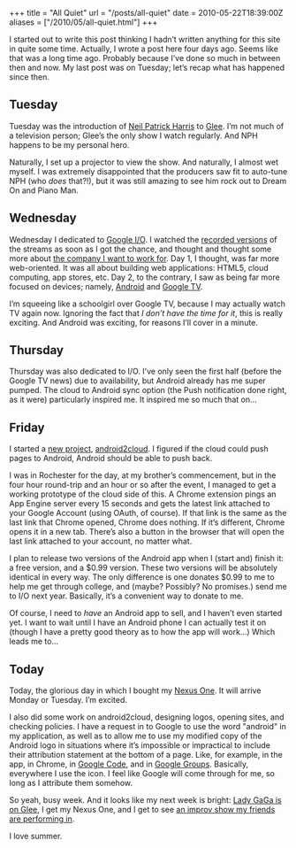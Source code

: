 +++
title = "All Quiet"
url = "/posts/all-quiet"
date = 2010-05-22T18:39:00Z
aliases = ["/2010/05/all-quiet.html"]
+++

I started out to write this post thinking I hadn’t written anything for this site in quite some time. Actually, I wrote a post here four days ago. Seems like that was a long time ago. Probably because I’ve done so much in between then and now. My last post was on Tuesday; let’s recap what has happened since then.

## Tuesday

Tuesday was the introduction of [Neil Patrick Harris](http://www.imdb.com/name/nm0000439/ "The man, the legend, the god.") to [Glee](http://www.fox.com/glee/ "Guilty Secret: I *adore* Kurt."). I’m not much of a television person; Glee’s the only show I watch regularly. And NPH happens to be my personal hero.

Naturally, I set up a projector to view the show. And naturally, I almost wet myself. I was extremely disappointed that the producers saw fit to auto-tune NPH (who _does_ that?!), but it was still amazing to see him rock out to Dream On and Piano Man.

## Wednesday

Wednesday I dedicated to [Google I/O](http://code.google.com/io "I will attend this before I die."). I watched the [recorded versions](http://www.youtube.com/googledevelopers "Almost as good. Almost.") of the streams as soon as I got the chance, and thought and thought some more about [the company I want to work for](http://www.suchagit.com/ "I’m really bad about this shameless self-promotion thing."). Day 1, I thought, was far more web-oriented. It was all about building web applications: HTML5, cloud computing, app stores, etc. Day 2, to the contrary, I saw as being far more focused on devices; namely, [Android](http://www.android.com/ "I wish I had one of these phones.") and [Google TV](http://www.google.com/tv "Another consumer device with Google in front of it. I’m waiting for Google Refrigerator.").

I’m squeeing like a schoolgirl over Google TV, because I may actually watch TV again now. Ignoring the fact that _I don’t have the time for it_, this is really exciting. And Android was exciting, for reasons I’ll cover in a minute.

## Thursday

Thursday was also dedicated to I/O. I’ve only seen the first half (before the Google TV news) due to availability, but Android already has me super pumped. The cloud to Android sync option (the Push notification done right, as it were) particularly inspired me. It inspired me so much that on…

## Friday

I started a [new project](http://www.suchagit.com/2010/05/android-to-cloud-push.html "I needed another one, right?"), [android2cloud](http://code.google.com/p/android2cloud/ "This has been remarkably well-received."). I figured if the cloud could push pages to Android, Android should be able to push back.

I was in Rochester for the day, at my brother’s commencement, but in the four hour round-trip and an hour or so after the event, I managed to get a working prototype of the cloud side of this. A Chrome extension pings an App Engine server every 15 seconds and gets the latest link attached to your Google Account (using OAuth, of course). If that link is the same as the last link that Chrome opened, Chrome does nothing. If it’s different, Chrome opens it in a new tab. There’s also a button in the browser that will open the last link attached to your account, no matter what.

I plan to release two versions of the Android app when I (start and) finish it: a free version, and a $0.99 version. These two versions will be absolutely identical in every way. The only difference is one donates $0.99 to me to help me get through college, and (maybe? Possibly? No promises.) send me to I/O next year. Basically, it’s a convenient way to donate to me.

Of course, I need to _have_ an Android app to sell, and I haven’t even started yet. I want to wait until I have an Android phone I can actually test it on (though I have a pretty good theory as to how the app will work…) Which leads me to…

## Today

Today, the glorious day in which I bought my [Nexus One](http://www.google.com/phone "Prediction: http://www.google.com/microwave. Make yourself a frozen dinner FROM THE CLOUD!"). It will arrive Monday or Tuesday. I’m excited.

I also did some work on android2cloud, designing logos, opening sites, and checking policies. I have a request in to Google to use the word "android" in my application, as well as to allow me to use my modified copy of the Android logo in situations where it’s impossible or impractical to include their attribution statement at the bottom of a page. Like, for example, in the app, in Chrome, in [Google Code](http://code.google.com/p/android2cloud "This basically serves as an underhanded way to let me promote the project with every link it possesses."), and in [Google Groups](http://groups.google.com/group/android2cloud "Though as long as you’re reading these mouse-overs, why not join the group?"). Basically, everywhere I use the icon. I feel like Google will come through for me, so long as I attribute them somehow.

So yeah, busy week. And it looks like my next week is bright: [Lady GaGa is on Glee](http://blog.zap2it.com/frominsidethebox/2010/05/glee-first-look-lady-gaga-tribute-clip-and-pics.html "This ranks right up there with NPH being on Glee."), I get my Nexus One, and I get to see [an improv show my friends are performing in](http://satanslemonade.tumblr.com/ "No, seriously, they’re hilarious. If you’re in Syracuse, go watch.").

I love summer.
